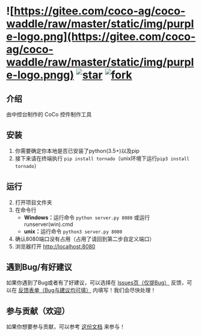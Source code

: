 # ![https://gitee.com/coco-ag/coco-waddle/raw/master/static/img/purple-logo.png](https://gitee.com/coco-ag/coco-waddle/raw/master/static/img/purple-logo.pngg) [![star](https://gitee.com/coco-ag/coco-waddle/badge/star.svg?theme=white)](https://gitee.com/coco-ag/coco-waddle/stargazers) [![fork](https://gitee.com/coco-ag/coco-waddle/badge/fork.svg?theme=white)](https://gitee.com/coco-ag/coco-waddle/members)

## 介绍
由中控台制作的 CoCo 控件制作工具

## 安装
1.  你需要确定你本地是否已安装了python(3.5+)以及pip
2.  接下来请在终端执行 `pip install tornado`（unix环境下运行`pip3 install tornado`）

## 运行
2.  打开项目文件夹
3.  在命令行
    - <b>Windows：</b>运行命令 `python server.py 8080` 或运行 runserver(win).cmd
    - <b>unix：</b>运行命令 `python3 server.py 8080`
4.  确认8080端口没有占用（占用了请回到第二步自定义端口）
5.  浏览器打开 [http://localhost:8080](http://localhost:8080)

## 遇到Bug/有好建议
如果你遇到了Bug或者有了好建议，可以选择在 [Issues页（仅提Bug）](https://gitee.com/coco-ag/coco-waddle/issues) 反馈，可以在 [反馈表单（Bug与建议均可填）](https://www.yuque.com/forms/share/21daa75d-9aac-4887-8eb9-77dd20e658ec) 内填写！我们会尽快处理！

## 参与贡献（欢迎）
如果你想要参与贡献，可以参考 [这份文档](https://www.yuque.com/appcraft/waddle/stc36x) 来参与！
